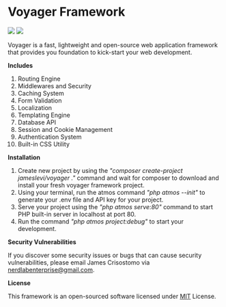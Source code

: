 # Voyager Framework

![](https://img.shields.io/badge/packagist-v1.0.12-informational?style=flat&logo=<LOGO_NAME>&logoColor=white&color=2bbc8a) ![](https://img.shields.io/badge/license-MIT-informational?style=flat&logo=<LOGO_NAME>&logoColor=white&color=2bbc8a)

Voyager is a fast, lightweight and open-source web application framework that provides you foundation to kick-start your web development.


**Includes**
1. Routing Engine
2. Middlewares and Security
3. Caching System
4. Form Validation
5. Localization
6. Templating Engine
7. Database API
8. Session and Cookie Management
9. Authentication System
10. Built-in CSS Utility


**Installation**

1. Create new project by using the *"composer create-project jameslevi/voyager ."* command and wait for composer to download and install your fresh voyager framework project.
2. Using your terminal, run the atmos command *"php atmos --init"* to generate your .env file and API key for your project.
3. Serve your project using the *"php atmos serve:80"* command to start PHP built-in server in localhost at port 80.
4. Run the command *"php atmos project:debug"* to start your development.


**Security Vulnerabilities**

If you discover some security issues or bugs that can cause security vulnerabilities, please email James Crisostomo via nerdlabenterprise@gmail.com. 


**License**

This framework is an open-sourced software licensed under [MIT](https://opensource.org/licenses/MIT) License.
